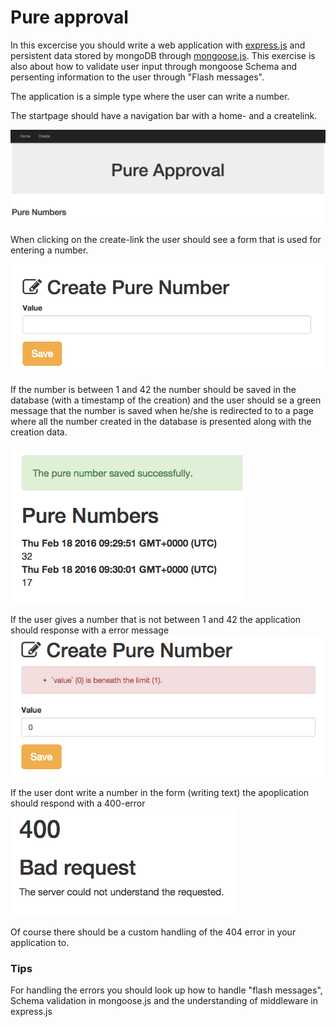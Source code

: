# Pure approval
In this excercise you should write a web application with [express.js](http://expressjs.com/) and persistent data stored by mongoDB through [mongoose.js](http://mongoosejs.com/). This exercise is also about how to validate user input through mongoose Schema and persenting information to the user through "Flash messages".

The application is a simple type where the user can write a number. 

The startpage should have a navigation bar with a home- and a createlink.

![Startpage](./images/startpage.png)

When clicking on the create-link the user should see a form that is used for entering a number.

![createform](./images/createform.png)


If the number is between 1 and 42 the number should be saved in the database (with a timestamp of the creation) and the user should se a green message that the number is saved when he/she is redirected to to a page where all the number created in the database is presented along with the creation data.

![saved successfully](./images/success.png)

If the user gives a number that is not between 1 and 42 the application should response with a error message
![error to low](./images/error1.png)



If the user dont write a number in the form (writing text) the apoplication should respond with a 400-error
![error to low](./images/error400.png)

Of course there should be a custom handling of the 404 error in your application to.

### Tips
For handling the errors you should look up how to handle "flash messages", Schema validation in mongoose.js and the understanding of middleware in express.js
